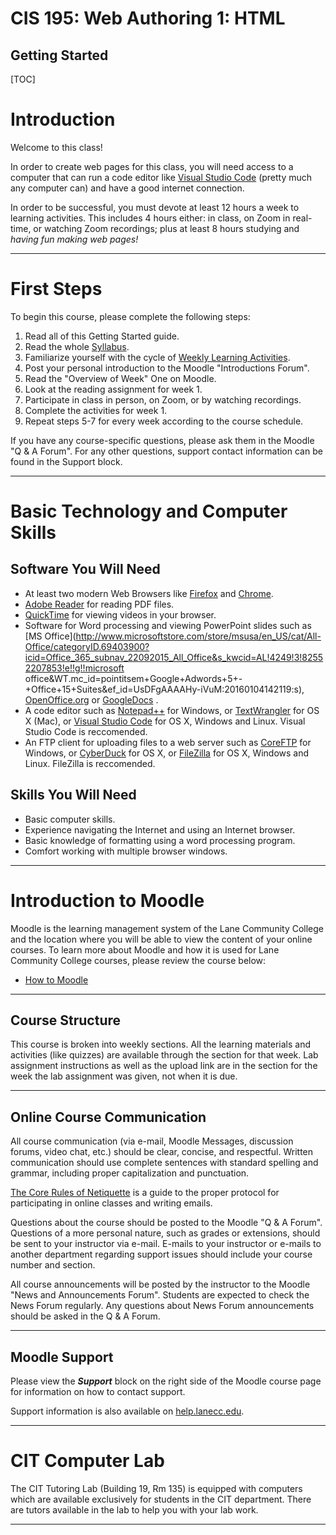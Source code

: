 <h1>CIS 195: Web Authoring 1: HTML</h1>

<h2>Getting Started</h2>

[TOC]

# Introduction

Welcome to this class!

In order to create web pages for this class, you will need access to a computer that can run a code editor like [Visual Studio Code](https://code.visualstudio.com/) (pretty much any computer can) and have a good internet connection.

In order to be successful, you must devote at least 12 hours a week to learning activities. This includes 4 hours either: in class, on Zoom in real-time, or watching Zoom recordings; plus at least 8 hours studying and *having fun making web pages!*

------

# First Steps

To begin this course, please complete the following steps:

1. Read all of this Getting Started guide.
2. Read the whole [Syllabus](https://lcc-cit.github.io/CIS195-CourseMaterials/CIS195_Syllabus.html).
3. Familiarize yourself with the cycle of [Weekly Learning Activities](https://lcc-cit.github.io/CIS195-CourseMaterials/CIS195_Syllabus.html#weekly_cycle).
4. Post your personal introduction to the Moodle "Introductions Forum".
5. Read the "Overview of Week" One on Moodle.
6. Look at the reading assignment for week 1.
7. Participate in class in person, on Zoom, or by watching recordings.
8. Complete the activities for week 1.
9. Repeat steps 5-7 for every week according to the course schedule.

If you have any course-specific questions, please ask them in the Moodle "Q & A Forum". For any other questions, support contact information can be found in the Support block.

------

# Basic Technology and Computer Skills

## Software You Will Need

- At least two modern Web Browsers like [Firefox](https://www.mozilla.org/en-US/firefox/new/) and [Chrome](https://www.google.com/chrome/).
- [Adobe Reader](http://get.adobe.com/reader/) for reading PDF files.
- [QuickTime](https://support.apple.com/downloads/quicktime) for viewing videos in your browser.
- Software for Word processing and viewing PowerPoint slides such as [MS Office](http://www.microsoftstore.com/store/msusa/en_US/cat/All-Office/categoryID.69403900?icid=Office_365_subnav_22092015_All_Office&s_kwcid=AL!4249!3!82552207853!e!!g!!microsoft office&WT.mc_id=pointitsem+Google+Adwords+5+-+Office+15+Suites&ef_id=UsDFgAAAAHy-iVuM:20160104142119:s), [OpenOffice.org](http://download.openoffice.org/) or [GoogleDocs](https://www.google.com/accounts/ServiceLogin?service=writely&passive=1209600&continue=http://docs.google.com/&followup=http://docs.google.com/&ltmpl=homepage) .
- A code editor such as [Notepad++](https://notepad-plus-plus.org/) for Windows, or [TextWrangler](http://www.barebones.com/products/textwrangler/) for OS X (Mac), or [Visual Studio Code](https://code.visualstudio.com/) for OS X, Windows and Linux. Visual Studio Code is reccomended.
- An FTP client for uploading files to a web server such as [CoreFTP](http://coreftp.com/) for Windows, or [CyberDuck](https://cyberduck.io/) for OS X, or [FileZilla](https://filezilla-project.org/) for OS X, Windows and Linux. FileZilla is reccomended.

## Skills You Will Need

- Basic computer skills.
- Experience navigating the Internet and using an Internet browser.
- Basic knowledge of formatting using a word processing program.
- Comfort working with multiple browser windows.

------

# Introduction to Moodle

Moodle is the learning management system of the Lane Community College and the location where you will be able to view the content of your online courses. To learn more about Moodle and how it is used for Lane Community College courses, please review the course below:

- [How to Moodle](https://classes.lanecc.edu/course/view.php?id=73923)

------

## Course Structure

This course is broken into weekly sections. All the learning materials and activities (like quizzes) are available through the section for that week. Lab assignment instructions as well as the upload link are in the section for the week the lab assignment was given, not when it is due.



------

## Online Course Communication

All course communication (via e-mail, Moodle Messages, discussion forums, video chat, etc.) should be clear, concise, and respectful. Written communication should use complete sentences with standard spelling and grammar, including proper capitalization and punctuation.

[The Core Rules of Netiquette](http://www.albion.com/netiquette/corerules.html) is a guide to the proper protocol for participating in online classes and writing emails.

Questions about the course should be posted to the Moodle "Q & A Forum". Questions of a more personal nature, such as grades or extensions, should be sent to your instructor via e-mail. E-mails to your instructor or e-mails to another department regarding support issues should include your course number and section.

All course announcements will be posted by the instructor to the Moodle "News and Announcements Forum". Students are expected to check the News Forum regularly. Any questions about News Forum announcements should be asked in the Q & A Forum.

------

## Moodle Support

Please view the ***Support*** block on the right side of the Moodle course page for information on how to contact support. 

Support information is also available on [help.lanecc.edu](https://help.lanecc.edu/).

------

# CIT Computer Lab

The CIT Tutoring Lab (Building 19, Rm 135) is equipped with computers which are available exclusively for students in the CIT department. There are tutors available in the lab to help you with your lab work. 

------

